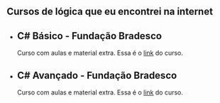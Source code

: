 ## Cursos de lógica que eu encontrei na internet
<ul>

<li>
<h2>
C# Básico - Fundação Bradesco 
</h2>
Curso com aulas e material extra. Essa é o <a href="https://www.ev.org.br/cursos/linguagem-de-programacao-c-basico">link</a> do curso.
</li>
  
<li>
<h2>
C# Avançado - Fundação Bradesco 
</h2>
Curso com aulas e material extra. Essa é o <a href="https://www.ev.org.br/cursos/linguagem-de-programacao-c-avancado">link</a> do curso.
</li>

</ul>
